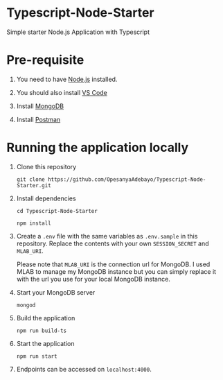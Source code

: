 # Typescript-Node-Starter
Simple starter Node.js Application with Typescript

# Pre-requisite
1. You need to have [Node.js](https://nodejs.org/en/) installed.
2. You should also install [VS Code](https://code.visualstudio.com/)

3. Install [MongoDB](https://docs.mongodb.com/manual/installation/)

4. Install [Postman](https://www.getpostman.com/apps)

# Running the application locally
1. Clone this repository

    `git clone https://github.com/OpesanyaAdebayo/Typescript-Node-Starter.git`

2. Install dependencies

    `cd Typescript-Node-Starter`

    `npm install`

3. Create a `.env` file with the same variables as `.env.sample` in this repository. Replace the contents with your own `SESSION_SECRET` and `MLAB_URI`.

    Please note that `MLAB_URI` is the connection url for MongoDB. I used MLAB to manage my MongoDB instance but you can simply replace it with the url you use for your local MongoDB instance.

4. Start your MongoDB server

    `mongod`

5. Build the application

    `npm run build-ts`

6. Start the application

    `npm run start`

7. Endpoints can be accessed on `localhost:4000`.